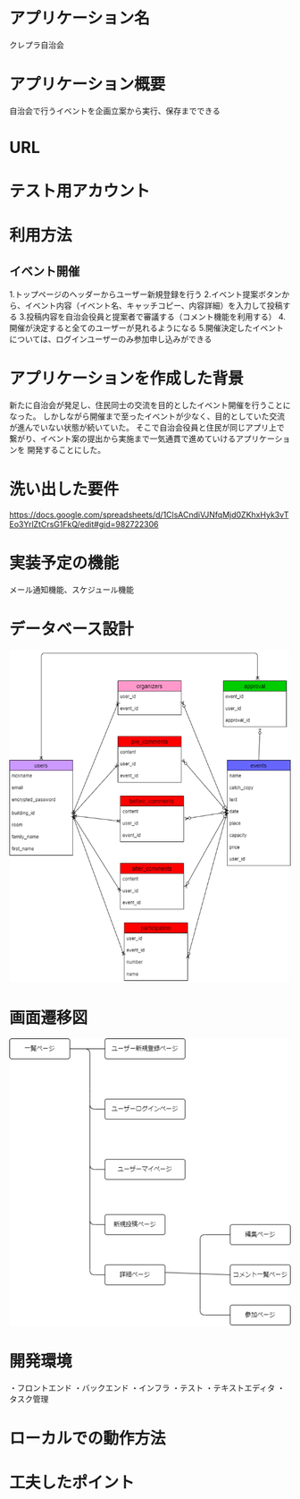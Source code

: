 # アプリケーション名
クレプラ自治会

# アプリケーション概要
自治会で行うイベントを企画立案から実行、保存までできる

# URL


# テスト用アカウント

# 利用方法
## イベント開催
1.トップページのヘッダーからユーザー新規登録を行う
2.イベント提案ボタンから、イベント内容（イベント名、キャッチコピー、内容詳細）を入力して投稿する
3.投稿内容を自治会役員と提案者で審議する（コメント機能を利用する）
4.開催が決定すると全てのユーザーが見れるようになる
5.開催決定したイベントについては、ログインユーザーのみ参加申し込みができる

# アプリケーションを作成した背景
新たに自治会が発足し、住民同士の交流を目的としたイベント開催を行うことになった。
しかしながら開催まで至ったイベントが少なく、目的としていた交流が進んでいない状態が続いていた。
そこで自治会役員と住民が同じアプリ上で繋がり、イベント案の提出から実施まで一気通貫で進めていけるアプリケーションを
開発することにした。

# 洗い出した要件
https://docs.google.com/spreadsheets/d/1ClsACndiVJNfqMjd0ZKhxHyk3vTEo3YrlZtCrsG1FkQ/edit#gid=982722306

# 実装予定の機能
メール通知機能、スケジュール機能

# データベース設計
![Alt text](ER.png)

# 画面遷移図
![Alt text](draw.png)

# 開発環境
・フロントエンド
・バックエンド
・インフラ
・テスト
・テキストエディタ
・タスク管理

# ローカルでの動作方法


# 工夫したポイント

